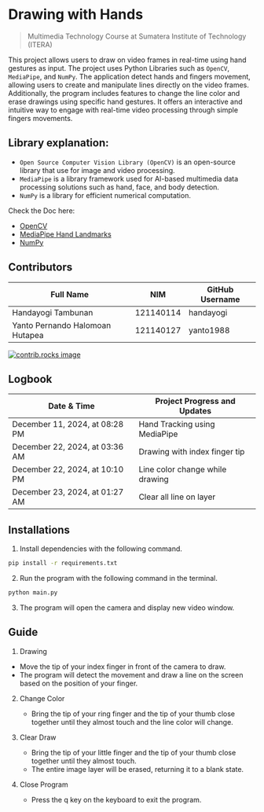 # Drawing with Hands

> Multimedia Technology Course at Sumatera Institute of Technology (ITERA)

This project allows users to draw on video frames in real-time using hand gestures as input. The project uses Python Libraries such as `OpenCV`, `MediaPipe`, and `NumPy`.
The application detect hands and fingers movement, allowing users to create and manipulate lines directly on the video frames. Additionally, the program includes features
to change the line color and erase drawings using specific hand gestures. It offers an interactive and intuitive way to engage with real-time video processing through simple fingers movements.

## Library explanation:
- `Open Source Computer Vision Library (OpenCV)` is an open-source library that use for image and video processing.  
- `MediaPipe` is a library framework used for AI-based multimedia data processing solutions such as hand, face, and body detection.  
- `NumPy` is a library for efficient numerical computation.  

Check the Doc here:
- [OpenCV](https://docs.opencv.org/4.x/)
- [MediaPipe Hand Landmarks](https://ai.google.dev/edge/mediapipe/solutions/vision/hand_landmarker)
- [NumPy](https://numpy.org/doc/)

## Contributors
| Full Name                       | NIM       | GitHub Username |
| ------------------------------- | --------- | --------------- |
| Handayogi Tambunan              | 121140114 | handayogi       |
| Yanto Pernando Halomoan Hutapea | 121140127 | yanto1988       |

<a href="https://github.com/handayogi/Drawing-with-Hands/graphs/contributors">
  <a href="https://github.com/yanto1988/Drawing-with-Hands/graphs/contributors">
  <img src="https://contrib.rocks/image?repo=handayogi/Drawing-with-Hands" alt="contrib.rocks image" />
</a>

## Logbook
| Date & Time                    | Project Progress and Updates    |
| ------------------------------ | ------------------------------- |
| December 11, 2024, at 08:28 PM | Hand Tracking using MediaPipe   |
| December 22, 2024, at 03:36 AM | Drawing with index finger tip   |
| December 22, 2024, at 10:10 PM | Line color change while drawing |
| December 23, 2024, at 01:27 AM | Clear all line on layer         |

## Installations
1. Install dependencies with the following command.
```sh
pip install -r requirements.txt
```
2. Run the program with the following command in the terminal.
```sh
python main.py
```
3. The program will open the camera and display new video window.

## Guide
1. Drawing
  - Move the tip of your index finger in front of the camera to draw.
  - The program will detect the movement and draw a line on the screen based on the position of your finger.

2. Change Color
   - Bring the tip of your ring finger and the tip of your thumb close together until they almost touch and the line color will change.

3. Clear Draw
   - Bring the tip of your little finger and the tip of your thumb close together until they almost touch.
   - The entire image layer will be erased, returning it to a blank state.
     
4. Close Program
   - Press the q key on the keyboard to exit the program.
